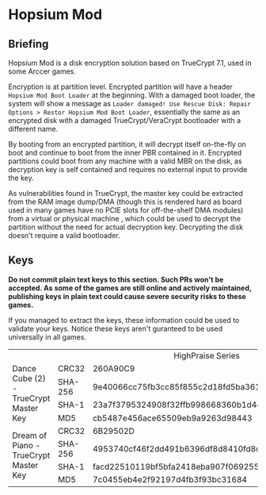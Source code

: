 # Hopsium Mod

## Briefing
Hopsium Mod is a disk encryption solution based on TrueCrypt 7.1, used in some Arccer games.

Encryption is at partition level. Encrypted partition will have a header `Hopsium Mod Boot Loader` at the beginning. With a damaged boot loader, the system will show a message as `Loader damaged! Use Rescue Disk: Repair Options > Restor Hopsium Mod Boot Loader`, essentially the same as an encrypted disk with a damaged TrueCrypt/VeraCrypt bootloader with a different name.

By booting from an encrypted partition, it will decrypt itself on-the-fly on boot and continue to boot from the inner PBR contained in it. Encrypted partitions could boot from any machine with a valid MBR on the disk, as decryption key is self contained and requires no external input to provide the key.

As vulnerabilities found in TrueCrypt, the master key could be extracted from the RAM image dump/DMA (though this is rendered hard as board used in many games have no PCIE slots for off-the-shelf DMA modules) from a virtual or physical machine , which could be used to decrypt the partition without the need for actual decryption key. Decrypting the disk doesn't require a valid bootloader.

## Keys
**Do not commit plain text keys to this section. Such PRs won't be accepted. As some of the games are still online and actively maintained, publishing keys in plain text could cause severe security risks to these games.**

If you managed to extract the keys, these information could be used to validate your keys. Notice these keys aren't guranteed to be used universally in all games.
<table>
<tr><td align=center colspan=3>HighPraise Series</td></tr>
<tr>
    <td rowspan=5>Dance Cube (2) - TrueCrypt Master Key</td>
</tr>
<tr>
    <td>CRC32</td><td>260A90C9</td>
</tr>
<tr>
    <td>SHA-256</td><td>9e40066cc75fb3cc85f855c2d18fd5ba36162714243e57ecf4c3aca985112adc</td>
</tr>
<tr>
    <td>SHA-1</td><td>23a7f3795324908f32ffb998668360b1d44b4da1</td>
</tr>
<tr>
    <td>MD5</td><td>cb5487e456ace65509eb9a9263d98443</td>
</tr>
<tr>
    <td rowspan=5>Dream of Piano - TrueCrypt Master Key</td>
</tr>
<tr>
    <td>CRC32</td><td>6B29502D</td>
</tr>
<tr>
    <td>SHA-256</td><td>4953740cf46f2dd491b6396df8d8410fd8c38f12ff46b1d93904079f6fd93a2e</td>
</tr>
<tr>
    <td>SHA-1</td><td>facd22510119bf5bfa2418eba907f069255a3443</td>
</tr>
<tr>
    <td>MD5</td><td>7c0455eb4e2f92197d4fb3f93bc31684</td>
</tr>
</table>
